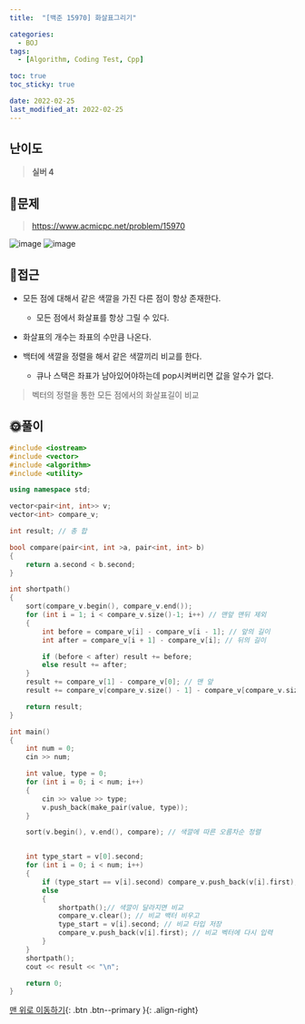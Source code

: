 ```yaml
---
title:  "[백준 15970] 화살표그리기" 

categories:
  - BOJ
tags:
  - [Algorithm, Coding Test, Cpp]

toc: true
toc_sticky: true

date: 2022-02-25
last_modified_at: 2022-02-25
---
```


## 난이도
> **실버 4**

## 📜문제

> <https://www.acmicpc.net/problem/15970>

![image](https://user-images.githubusercontent.com/81313733/155717617-c21f9895-3b36-4b81-a653-453180c4d623.png)
![image](https://user-images.githubusercontent.com/81313733/155718380-c4148cf0-6c85-46c8-bc9d-7416a6be6f70.png)

## 🔎접근
- 모든 점에 대해서 같은 색깔을 가진 다른 점이 항상 존재한다.
  - 모든 점에서 화살표를 항상 그릴 수 있다.
  
- 화살표의 개수는 좌표의 수만큼 나온다.

- 백터에 색깔을 정렬을 해서 같은 색깔끼리 비교를 한다.
  - 큐나 스택은 좌표가 남아있어야하는데 pop시켜버리면 값을 알수가 없다.
  
> 벡터의 정렬을 통한 모든 점에서의 화살표길이 비교


## 🌞풀이
```c++
#include <iostream>
#include <vector>
#include <algorithm>
#include <utility>

using namespace std;

vector<pair<int, int>> v;
vector<int> compare_v;

int result; // 총 합

bool compare(pair<int, int >a, pair<int, int> b)
{
	return a.second < b.second;
}

int shortpath()
{
	sort(compare_v.begin(), compare_v.end());
	for (int i = 1; i < compare_v.size()-1; i++) // 맨앞 맨뒤 제외
	{
		int before = compare_v[i] - compare_v[i - 1]; // 앞의 길이
		int after = compare_v[i + 1] - compare_v[i]; // 뒤의 길이

		if (before < after) result += before;
		else result += after;
	}
	result += compare_v[1] - compare_v[0]; // 맨 앞
	result += compare_v[compare_v.size() - 1] - compare_v[compare_v.size() - 2]; // 맨 뒤

	return result;
}

int main()
{
	int num = 0;
	cin >> num;

	int value, type = 0;
	for (int i = 0; i < num; i++)
	{
		cin >> value >> type;
		v.push_back(make_pair(value, type));
	}

	sort(v.begin(), v.end(), compare); // 색깔에 따른 오름차순 정렬


	int type_start = v[0].second;
	for (int i = 0; i < num; i++)
	{
		if (type_start == v[i].second) compare_v.push_back(v[i].first); // 색깔이 같으면 백터에 넣는다.
		else
		{
			shortpath();// 색깔이 달라지면 비교
			compare_v.clear(); // 비교 백터 비우고
			type_start = v[i].second; // 비교 타입 저장
			compare_v.push_back(v[i].first); // 비교 벡터에 다시 입력
		}
	}
	shortpath();
	cout << result << "\n";

	return 0;
}
```



[맨 위로 이동하기](#){: .btn .btn--primary }{: .align-right}